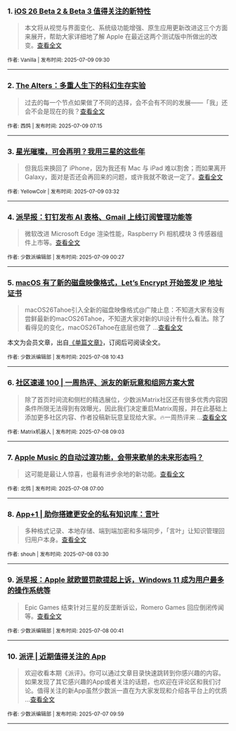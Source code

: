### 1. [iOS 26 Beta 2 & Beta 3 值得关注的新特性](https://sspai.com/post/100867)

> 本文将从视觉与界面变化、系统级功能增强、原生应用更新改进这三个方面来展开，帮助大家详细地了解 Apple 在最近这两个测试版中所做出的改变。[查看全文](https://sspai.com/post/100867) 

<sub>作者: Vanilla | 发布时间: 2025-07-09 09:30</sub>

---


### 2. [The Alters：多重人生下的科幻生存实验](https://sspai.com/post/100701)

> 过去的每一个节点如果做了不同的选择，会不会有不同的发展——「我」还会不会是现在的我？[查看全文](https://sspai.com/post/100701) 

<sub>作者: 西鸽 | 发布时间: 2025-07-09 07:15</sub>

---


### 3. [星光璀璨，可会再明？我用三星的这些年](https://sspai.com/post/100441)

> 但我后来换回了 iPhone，因为我还有 Mac 与 iPad 难以割舍；而如果离开 Galaxy，面对是否还会再回来的问题，或许我就不敢说一定了。[查看全文](https://sspai.com/post/100441) 

<sub>作者: YellowColr | 发布时间: 2025-07-09 03:32</sub>

---


### 4. [派早报：钉钉发布 AI 表格、Gmail 上线订阅管理功能等](https://sspai.com/post/100864)

> 微软改进 Microsoft Edge 渲染性能，Raspberry Pi 相机模块 3 传感器组件上市等。[查看全文](https://sspai.com/post/100864) 

<sub>作者: 少数派编辑部 | 发布时间: 2025-07-09 00:27</sub>

---


### 5. [macOS 有了新的磁盘映像格式，Let’s Encrypt 开始签发 IP 地址证书](https://sspai.com/prime/story/inside-release-notes-250708)

> macOS26Tahoe引入全新的磁盘映像格式@广陵止息：不知道大家有没有尝鲜最新的macOS26Tahoe，不知道大家对新的UI设计有什么看法。除了看得见的变化，macOS26Tahoe在底层也做了 ...[查看全文](https://sspai.com/prime/story/inside-release-notes-250708)

本文为会员文章，出自[《单篇文章》](https://sspai.com/prime/precog/single)，订阅后可阅读全文。 

<sub>作者: 少数派编辑部 | 发布时间: 2025-07-08 10:43</sub>

---


### 6. [社区速递 100 | 一周热评、派友的新玩意和组网方案大赏](https://sspai.com/post/100852)

> 除了首页时间流和侧栏的精选展位，少数派Matrix社区还有很多优秀内容因条件所限无法得到有效曝光，因此我们决定重启Matrix周报，并在此基础上添加更多社区内容、作者投稿新玩意呈现给大家。🔥一周热评来 ...[查看全文](https://sspai.com/post/100852) 

<sub>作者: Matrix机器人 | 发布时间: 2025-07-08 09:03</sub>

---


### 7. [Apple Music 的自动过渡功能，会带来歌单的未来形态吗？](https://sspai.com/post/100790)

> 这可能是最让人惊喜，也最有进步余地的新功能。[查看全文](https://sspai.com/post/100790) 

<sub>作者: 北鸮 | 发布时间: 2025-07-08 07:00</sub>

---


### 8. [App+1 | 助你搭建更安全的私有知识库：言叶](https://sspai.com/post/100448)

> 多种格式记录、本地存储、端到端加密和多端同步，「言叶」让知识管理回归用户本身。[查看全文](https://sspai.com/post/100448) 

<sub>作者: shouh | 发布时间: 2025-07-08 03:30</sub>

---


### 9. [派早报：Apple 就欧盟罚款提起上诉，Windows 11 成为用户最多的操作系统等](https://sspai.com/post/100841)

> Epic Games 结束针对三星的反垄断诉讼，Romero Games 回应倒闭传闻等。[查看全文](https://sspai.com/post/100841) 

<sub>作者: 少数派编辑部 | 发布时间: 2025-07-08 00:41</sub>

---


### 10. [派评 | 近期值得关注的 App](https://sspai.com/post/100836)

> 欢迎收看本期《派评》。你可以通过文章目录快速跳转到你感兴趣的内容。如果发现了其它感兴趣的App或者关注的话题，也欢迎在评论区和我们讨论。值得关注的新App虽然少数派一直在为大家发现和介绍各平台上的优质 ...[查看全文](https://sspai.com/post/100836) 

<sub>作者: 少数派编辑部 | 发布时间: 2025-07-07 09:59</sub>

---

